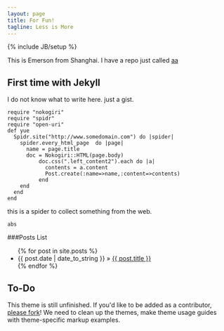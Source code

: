 ```yaml
---
layout: page
title: For Fun!
tagline: Less is More
---
```

{% include JB/setup %}

This is Emerson from Shanghai. I have a repo just called [aa](https://github.com/jyz19880823/aa) 


## First time with Jekyll

I do not know what to write here. just a gist.

    require "nokogiri"
    require "spidr"
    require "open-uri"
    def yue
      Spidr.site("http://www.somedomain.com") do |spider|
        spider.every_html_page  do |page|
          name = page.title
          doc = Nokogiri::HTML(page.body)
              doc.css(".left_content2").each do |a|
                contents = a.content
                Post.create(:name=>name,:content=>contents)
              end
        end
      end
    end

this is a spider to collect something from the web.
    
    abs

###Posts List

<ul class="posts">
  {% for post in site.posts %}
    <li><span>{{ post.date | date_to_string }}</span> &raquo; <a href="{{ BASE_PATH }}{{ post.url }}">{{ post.title }}</a></li>
  {% endfor %}
</ul>

## To-Do

This theme is still unfinished. If you'd like to be added as a contributor, [please fork](http://github.com/plusjade/jekyll-bootstrap)!
We need to clean up the themes, make theme usage guides with theme-specific markup examples.


